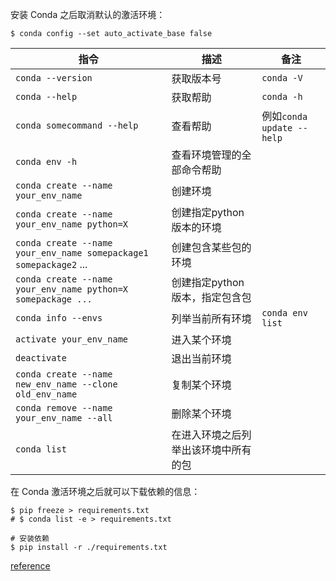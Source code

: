 
安装 Conda 之后取消默认的激活环境：

```shell linenums="1"
$ conda config --set auto_activate_base false
```

| 指令                                                                | 描述                 | 备注                      |
| ----------------------------------------------------------------- | ------------------ | ----------------------- |
| `conda --version`                                                 | 获取版本号              | `conda -V`              |
| `conda --help`                                                    | 获取帮助               | `conda -h`              |
| `conda somecommand --help`                                        | 查看帮助               | 例如`conda update --help` |
| `conda env -h`                                                    | 查看环境管理的全部命令帮助      |                         |
| `conda create --name your_env_name`                               | 创建环境               |                         |
| `conda create --name your_env_name python=X`                      | 创建指定python版本的环境    |                         |
| `conda create --name your_env_name somepackage1 somepackage2` ... | 创建包含某些包的环境         |                         |
| `conda create --name your_env_name python=X somepackage ...`      | 创建指定python版本，指定包含包 |                         |
| `conda info --envs`                                               | 列举当前所有环境           | `conda env list`        |
| `activate your_env_name`                                          | 进入某个环境             |                         |
| `deactivate`                                                      | 退出当前环境             |                         |
| `conda create --name new_env_name --clone old_env_name`           | 复制某个环境             |                         |
| `conda remove --name your_env_name --all`                         | 删除某个环境             |                         |
| `conda list`                                                      | 在进入环境之后列举出该环境中所有的包 |                         |

在 Conda 激活环境之后就可以下载依赖的信息：

```shell linenums="1"
$ pip freeze > requirements.txt
# $ conda list -e > requirements.txt

# 安装依赖
$ pip install -r ./requirements.txt
```

[reference](https://stackoverflow.com/questions/50777849/from-conda-create-requirements-txt-for-pip3)
